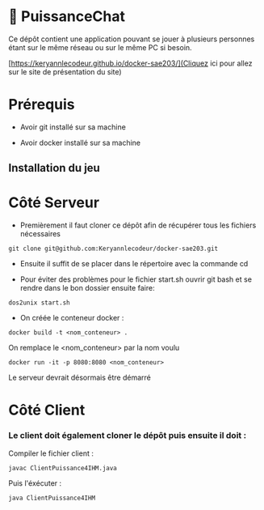 # 🎲 PuissanceChat

Ce dépôt contient une application pouvant se jouer à plusieurs personnes étant 
sur le même réseau ou sur le même PC si besoin.

[https://keryannlecodeur.github.io/docker-sae203/](Cliquez ici pour allez sur le site de présentation du site)

# Prérequis

- Avoir git installé sur sa machine

- Avoir docker installé sur sa machine


## Installation du jeu

# Côté Serveur

- Premièrement il faut cloner ce dépôt afin de récupérer tous les fichiers nécessaires

```
git clone git@github.com:Keryannlecodeur/docker-sae203.git
```


- Ensuite il suffit de se placer dans le répertoire avec la commande cd

- Pour éviter des problèmes pour le fichier start.sh ouvrir git bash et se rendre dans le bon dossier ensuite faire: 

```
dos2unix start.sh
```


- On créée le conteneur docker :

```
docker build -t <nom_conteneur> .
```

On remplace le <nom_conteneur> par la nom voulu

```
docker run -it -p 8080:8080 <nom_conteneur> 
```

Le serveur devrait désormais être démarré



# Côté Client 

###  Le client doit également cloner le dépôt puis ensuite il doit :

Compiler le fichier client  : 

```
javac ClientPuissance4IHM.java
```

Puis l'éxécuter :

```
java ClientPuissance4IHM
```
